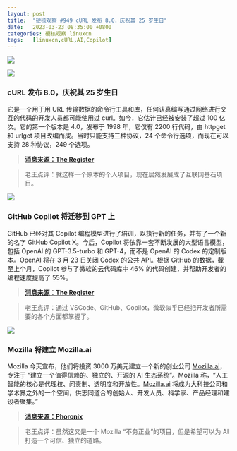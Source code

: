 ```yaml
---
layout: post
title:	"硬核观察 #949 cURL 发布 8.0，庆祝其 25 岁生日"
date:	2023-03-23 08:35:00 +0800 
categories:	硬核观察 linuxcn 
tags:	[linuxcn,cURL,AI,Copilot]
---
```



![](/Asserts/Images//attachment/album/202303/23/083426t9o4s3z6sdtxvxqt.jpg)


![](/Asserts/Images//attachment/album/202303/23/083433zw1ve4ez1nana1h6.jpg)


### cURL 发布 8.0，庆祝其 25 岁生日


它是一个用于用 URL 传输数据的命令行工具和库，任何认真编写通过网络进行交互的代码的开发人员都可能使用过 curl。如今，它估计已经被安装了超过 100 亿次。它的第一个版本是 4.0，发布于 1998 年，它仅有 2200 行代码，由 httpget 和 urlget 项目改编而成。当时只能支持三种协议，24 个命令行选项，而现在可以支持 28 种协议，249 个选项。



> 
> **[消息来源：The Register](https://www.theregister.com/2023/03/21/curl_project_25)**
> 
> 
> 



> 
> 老王点评：就这样一个原本的个人项目，现在居然发展成了互联网基石项目。
> 
> 
> 


![](/Asserts/Images//attachment/album/202303/23/083442yva4ldjek41a7jev.jpg)


### GitHub Copilot 将迁移到 GPT 上


GitHub 已经对其 Copilot 编程模型进行了培训，以执行新的任务，并有了一个新的名字 GitHub Copilot X。今后，Copilot 将依靠一套不断发展的大型语言模型，包括 OpenAI 的 GPT-3.5-turbo 和 GPT-4，而不是 OpenAI 的 Codex 的定制版本。OpenAI 将在 3 月 23 日关闭 Codex 的公共 API。根据 GitHub 的数据，截至上个月，Copilot 参与了微软的云代码库中 46% 的代码创建，并帮助开发者的编程速度提高了 55%。



> 
> **[消息来源：The Register](https://www.theregister.com/2023/03/22/github_copilot_learns_new_tricks/)**
> 
> 
> 



> 
> 老王点评：通过 VSCode、GitHub、Copilot，微软似乎已经把开发者所需要的各个方面都掌握了。
> 
> 
> 


![](/Asserts/Images//attachment/album/202303/23/083454n4gree427e7ccoog.jpg)


### Mozilla 将建立 Mozilla.ai


Mozilla 今天宣布，他们将投资 3000 万美元建立一个新的创业公司 [Mozilla.ai](http://mozilla.ai/)，专注于 “建立一个值得信赖的、独立的、开源的 AI 生态系统”。Mozilla 称，“人工智能的核心是代理权、问责制、透明度和开放性。[Mozilla.ai](http://mozilla.ai/) 将成为大科技公司和学术界之外的一个空间，供志同道合的创始人、开发人员、科学家、产品经理和建设者聚集。”



> 
> **[消息来源：Phoronix](https://www.phoronix.com/news/Mozilla.ai)**
> 
> 
> 



> 
> 老王点评：虽然这又是一个 Mozilla “不务正业”的项目，但是希望可以为 AI 打造一个可信、独立的道路。
> 
> 
>
